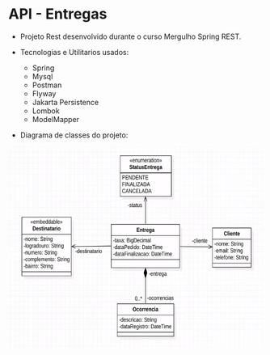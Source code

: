 # API - Entregas

- Projeto Rest desenvolvido durante o curso Mergulho Spring REST.

- Tecnologias e Utilitarios usados:
  - Spring
  - Mysql
  - Postman
  - Flyway
  - Jakarta Persistence 
  - Lombok
  - ModelMapper
  
- Diagrama de classes do projeto:
<img src="https://github.com/ViniciusSB/Api-Entregas/blob/master/src/main/resources/images/readme/uml%20api-pedidos.png" height="400px" width="600">